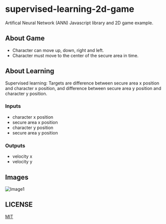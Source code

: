 # supervised-learning-2d-game
Artifical Neural Network (ANN) Javascript library and 2D game example. 

## About Game
- Character can move up, down, right and left.
- Character must move to the center of the secure area in time.

## About Learning
Supervised learning: Targets are difference between secure area x position and character x position, and difference between secure area y position and character y position.

### Inputs
- character x position
- secure area x position
- character y position
- secure area y position

### Outputs
- velocity x
- velocity y

## Images
![Image1](https://github.com/emirhanyener/supervised-learning-2d-game/blob/master/images/game1.PNG)

## LICENSE
[MIT](LICENSE)
